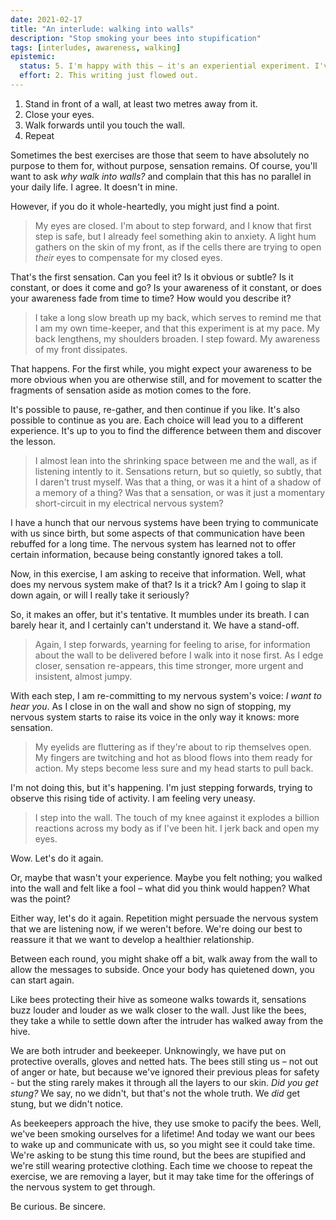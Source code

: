 ```yaml
---
date: 2021-02-17
title: "An interlude: walking into walls"
description: "Stop smoking your bees into stupification"
tags: [interludes, awareness, walking]
epistemic:
  status: 5. I'm happy with this – it's an experiential experiment. I've done my bit, so it's time for you to do yours.
  effort: 2. This writing just flowed out.
---
```


1. Stand in front of a wall, at least two metres away from it.
1. Close your eyes.
1. Walk forwards until you touch the wall.
1. Repeat

Sometimes the best exercises are those that seem to have absolutely no purpose to them for, without purpose, sensation remains. Of course, you'll want to ask _why walk into walls?_ and complain that this has no parallel in your daily life. I agree. It doesn't in mine.

However, if you do it whole-heartedly, you might just find a point.

> My eyes are closed. I'm about to step forward, and I know that first step is safe, but I already feel something akin to anxiety. A light hum gathers on the skin of my front, as if the cells there are trying to open _their_ eyes to compensate for my closed eyes.

That's the first sensation. Can you feel it? Is it obvious or subtle? Is it constant, or does it come and go? Is your awareness of it constant, or does your awareness fade from time to time? How would you describe it?

> I take a long slow breath up my back, which serves to remind me that I am my own time-keeper, and that this experiment is at my pace. My back lengthens, my shoulders broaden. I step foward. My awareness of my front dissipates.

That happens. For the first while, you might expect your awareness to be more obvious when you are otherwise still, and for movement to scatter the fragments of sensation aside as motion comes to the fore.

It's possible to pause, re-gather, and then continue if you like. It's also possible to continue as you are. Each choice will lead you to a different experience. It's up to you to find the difference between them and discover the lesson.

> I almost lean into the shrinking space between me and the wall, as if listening intently to it. Sensations return, but so quietly, so subtly, that I daren't trust myself. Was that a thing, or was it a hint of a shadow of a memory of a thing? Was that a sensation, or was it just a momentary short-circuit in my electrical nervous system?

I have a hunch that our nervous systems have been trying to communicate with us since birth, but some aspects of that communication have been rebuffed for a long time. The nervous system has learned not to offer certain information, because being constantly ignored takes a toll.

Now, in this exercise, I am asking to receive that information. Well, what does my nervous system make of that? Is it a trick? Am I going to slap it down again, or will I really take it seriously?

So, it makes an offer, but it's tentative. It mumbles under its breath. I can barely hear it, and I certainly can't understand it. We have a stand-off.

> Again, I step forwards, yearning for feeling to arise, for information about the wall to be delivered before I walk into it nose first. As I edge closer, sensation re-appears, this time stronger, more urgent and insistent, almost jumpy.

With each step, I am re-committing to my nervous system's voice: _I want to hear you_. As I close in on the wall and show no sign of stopping, my nervous system starts to raise its voice in the only way it knows: more sensation.

> My eyelids are fluttering as if they're about to rip themselves open. My fingers are twitching and hot as blood flows into them ready for action. My steps become less sure and my head starts to pull back.

I'm not doing this, but it's happening. I'm just stepping forwards, trying to observe this rising tide of activity. I am feeling very uneasy.

> I step into the wall. The touch of my knee against it explodes a billion reactions across my body as if I've been hit. I jerk back and open my eyes.

Wow. Let's do it again.

Or, maybe that wasn't your experience. Maybe you felt nothing; you walked into the wall and felt like a fool – what did you think would happen? What was the point?

Either way, let's do it again. Repetition might persuade the nervous system that we are listening now, if we weren't before. We're doing our best to reassure it that we want to develop a healthier relationship.

Between each round, you might shake off a bit, walk away from the wall to allow the messages to subside. Once your body has quietened down, you can start again.

Like bees protecting their hive as someone walks towards it, sensations buzz louder and louder as we walk closer to the wall. Just like the bees, they take a while to settle down after the intruder has walked away from the hive.

We are both intruder and beekeeper. Unknowingly, we have put on protective overalls, gloves and netted hats. The bees still sting us – not out of anger or hate, but because we've ignored their previous pleas for safety - but the sting rarely makes it through all the layers to our skin. _Did you get stung?_ We say, no we didn't, but that's not the whole truth. We _did_ get stung, but we didn't notice.

As beekeepers approach the hive, they use smoke to pacify the bees. Well, we've been smoking ourselves for a lifetime! And today we want our bees to wake up and communicate with us, so you might see it could take time. We're asking to be stung this time round, but the bees are stupified and we're still wearing protective clothing. Each time we choose to repeat the exercise, we are removing a layer, but it may take time for the offerings of the nervous system to get through.

Be curious. Be sincere.
